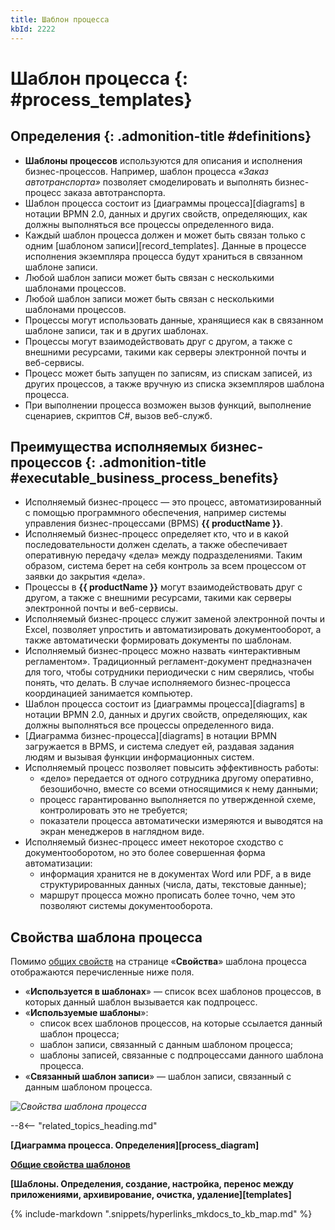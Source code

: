 ```yaml
---
title: Шаблон процесса
kbId: 2222
---
```


# Шаблон процесса {: #process_templates}

<div class="admonition question" markdown="block">

## Определения {: .admonition-title #definitions}

- **Шаблоны процессов** используются для описания и исполнения бизнес-процессов. Например, шаблон процесса _«Заказ автотранспорта»_ позволяет смоделировать и выполнять бизнес-процесс заказа автотранспорта.
- Шаблон процесса состоит из [диаграммы процесса][diagrams] в нотации BPMN 2.0, данных и других свойств, определяющих, как должны выполняться все процессы определенного вида.
- Каждый шаблон процесса должен и может быть связан только с одним [шаблоном записи][record_templates]. Данные в процессе исполнения экземпляра процесса будут храниться в связанном шаблоне записи.
- Любой шаблон записи может быть связан с несколькими шаблонами процессов.
- Любой шаблон записи может быть связан с несколькими шаблонами процессов.
- Процессы могут использовать данные, хранящиеся как в связанном шаблоне записи, так и в других шаблонах.
- Процессы могут взаимодействовать друг с другом, а также с внешними ресурсами, такими как серверы электронной почты и веб-сервисы.
- Процесс может быть запущен по записям, из спискам записей, из других процессов, а также вручную из списка экземпляров шаблона процесса.
- При выполнении процесса возможен вызов функций, выполнение сценариев, скриптов C#, вызов веб-служб.

</div>

<div class="admonition warning" markdown="block">

## Преимущества исполняемых бизнес-процессов {: .admonition-title #executable_business_process_benefits}

- Исполняемый бизнес-процесс — это процесс, автоматизированный с помощью программного обеспечения, например системы управления бизнес-процессами (BPMS) **{{ productName }}**.
- Исполняемый бизнес-процесс определяет кто, что и в какой последовательности должен сделать, а также обеспечивает оперативную передачу «дела» между подразделениями. Таким образом, система берет на себя контроль за всем процессом от заявки до закрытия «дела».
- Процессы в **{{ productName }}** могут взаимодействовать друг с другом, а также с внешними ресурсами, такими как серверы электронной почты и веб-сервисы.
- Исполняемый бизнес-процесс служит заменой электронной почты и Excel, позволяет упростить и автоматизировать документооборот, а также автоматически формировать документы по шаблонам.
- Исполняемый бизнес-процесс можно назвать «интерактивным регламентом». Традиционный регламент-документ предназначен для того, чтобы сотрудники периодически с ним сверялись, чтобы понять, что делать. В случае исполняемого бизнес-процесса координацией занимается компьютер.
- Шаблон процесса состоит из [диаграммы процесса][diagrams] в нотации BPMN 2.0, данных и других свойств, определяющих, как должны выполняться все процессы определенного вида.
- [Диаграмма бизнес-процесса][diagrams] в нотации BPMN загружается в BPMS, и система следует ей, раздавая задания людям и вызывая функции информационных систем.
- Исполняемый процесс позволяет повысить эффективность работы:
    - «дело» передается от одного сотрудника другому оперативно, безошибочно, вместе со всеми относящимися к нему данными;
    - процесс гарантированно выполняется по утвержденной схеме, контролировать это не требуется;
    - показатели процесса автоматически измеряются и выводятся на экран менеджеров в наглядном виде. 
- Исполняемый бизнес-процесс имеет некоторое сходство с документооборотом, но это более совершенная форма автоматизации:
    - информация хранится не в документах Word или PDF, а в виде структурированных данных (числа, даты, текстовые данные);
    - маршрут процесса можно прописать более точно, чем это позволяют системы документооборота.

</div>

## Свойства шаблона процесса

Помимо [общих свойств](template_common_properties.md) на странице «**Свойства**» шаблона процесса отображаются перечисленные ниже поля.

- «**Используется в шаблонах**» — список всех шаблонов процессов, в которых данный шаблон вызывается как подпроцесс.
- «**Используемые шаблоны**»:
    - список всех шаблонов процессов, на которые ссылается данный шаблон процесса;
    - шаблон записи, связанный с данным шаблоном процесса;
    - шаблоны записей, связанные с подпроцессами данного шаблона процесса.
- «**Связанный шаблон записи**» — шаблон записи, связанный с данным шаблоном процесса.

_![Свойства шаблона процесса](process_templates_properties.png)_

--8<-- "related_topics_heading.md"

**[Диаграмма процесса. Определения][process_diagram]**

**[Общие свойства шаблонов](template_common_properties.md)**

**[Шаблоны. Определения, создание, настройка, перенос между приложениями, архивирование, очистка, удаление][templates]**

{%
include-markdown ".snippets/hyperlinks_mkdocs_to_kb_map.md"
%}
